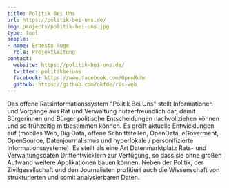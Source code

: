 ```yaml
---
title: Politik Bei Uns
url: https://politik-bei-uns.de/
img: projects/politik-bei-uns.jpg
type: tool
people:
- name: Ernesto Ruge
  role: Projektleitung
contact:
  website: https://politik-bei-uns.de/
  twitter: politikbeiuns
  facebook: https://www.facebook.com/OpenRuhr
  github: https://github.com/okfde/ris-web
---
```


Das offene Ratsinformationssystem "Politik Bei Uns" stellt Informationen und Vorgänge aus Rat und Verwaltung nutzerfreundlich dar, damit Bürgerinnen und Bürger politische Entscheidungen nachvollziehen können und so frühzeitig mitbestimmen können. Es greift aktuelle Entwicklungen auf (mobiles Web, Big Data, offene Schnittstellen, OpenData, eGoverment, OpenSource, Datenjournalismus und hyperlokale / personifizierte Informationssysteme). Es stellt als eine Art Datenmarktplatz Rats- und Verwaltungsdaten Drittentwicklern zur Verfügung, so dass sie ohne großen Aufwand weitere Applikationen bauen können. Neben der Politik, der Zivilgesellschaft und den Journalisten profitiert auch die Wissenschaft von strukturierten und somit analysierbaren Daten.
